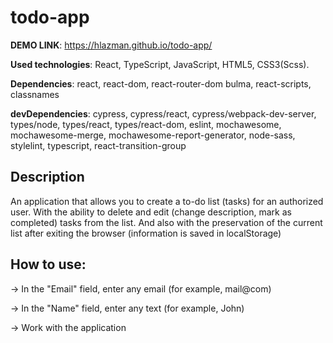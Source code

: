 # todo-app

**DEMO LINK**: https://hlazman.github.io/todo-app/

**Used technologies**: React, TypeScript, JavaScript, HTML5, CSS3(Scss).

**Dependencies**: react, react-dom, react-router-dom bulma,
react-scripts, classnames

**devDependencies**: cypress, cypress/react, cypress/webpack-dev-server, types/node, types/react, types/react-dom, eslint, mochawesome, mochawesome-merge, mochawesome-report-generator, node-sass, stylelint, typescript, react-transition-group

## Description
An application that allows you to create a to-do list (tasks) for an authorized user. With the ability to delete and edit (change description, mark as completed) tasks from the list. And also with the preservation of the current list after exiting the browser (information is saved in localStorage)

## How to use:
-> In the "Email" field, enter any email (for example, mail@com)

-> In the "Name" field, enter any text (for example, John)

-> Work with the application
